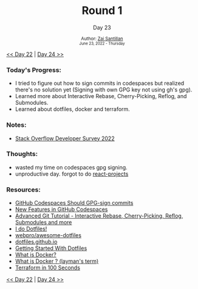 <div align="center">
  <h1>Round 1</h1>
  <p>Day 23</p>
  <sub>
    Author: <a href="https://github.com/plskz" target="_blank">Zai Santillan</a>
    <br>
    <small>June 23, 2022 - Thursday</small>
  </sub>
</div>

[<< Day 22](day022.md) | [Day 24 >>](day024.md)

### Today's Progress:

- I tried to figure out how to sign commits in codespaces but realized there's no solution yet (Signing with own GPG key not using gh's gpg).
- Learned more about Interactive Rebase, Cherry-Picking, Reflog, and Submodules.
- Learned about dotfiles, docker and terraform.

### Notes:

- [Stack Overflow Developer Survey 2022](survey.stackoverflow.co/2022/)

### Thoughts:

- wasted my time on codespaces gpg signing.
- unproductive day. forgot to do [react-projects](https://github.com/plskz/react-projects)

### Resources:

- [GitHub Codespaces Should GPG-sign commits](https://github.community/t/github-codespaces-should-gpg-sign-commits/137011)
- [New Features in GitHub Codespaces](https://github.community/t/new-features-in-github-codespaces/154887)
- [Advanced Git Tutorial - Interactive Rebase, Cherry-Picking, Reflog, Submodules and more](https://youtu.be/qsTthZi23VE)
- [I do Dotfiles!](https://jogendra.dev/i-do-dotfiles)
- [webpro/awesome-dotfiles](https://github.com/webpro/awesome-dotfiles)
- [dotfiles.github.io](https://dotfiles.github.io)
- [Getting Started With Dotfiles](https://www.webpro.nl/articles/getting-started-with-dotfiles)
- [What is Docker?](https://www.ibm.com/cloud/learn/docker)
- [What is Docker ? (layman's term)](https://yannmjl.medium.com/what-is-docker-in-simple-english-a24e8136b90b)
- [Terraform in 100 Seconds](https://www.youtube.com/watch?v=tomUWcQ0P3k)

[<< Day 22](day022.md) | [Day 24 >>](day024.md)
